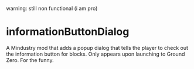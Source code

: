 warning: still non functional (i am pro)
# informationButtonDialog
A Mindustry mod that adds a popup dialog that tells the player to check out the information button for blocks. Only appears upon launching to Ground Zero. For the funny.
